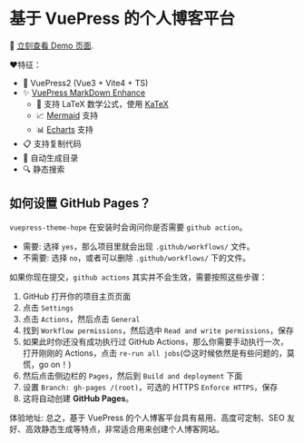 # 基于 VuePress 的个人博客平台

🚀 [立刻查看 Demo 页面](https://summer.alexsun.top/).  
  
❤️特征：

- 🎉 VuePress2 (Vue3 + Vite4 + TS)
- ✨ [VuePress MarkDown Enhance](https://vuepress-theme-hope.github.io/v2/md-enhance/)
  - 📖 支持 LaTeX 数学公式，使用 [KaTeX](https://katex.org/)
  - 📈 [Mermaid](https://mermaid-js.github.io/mermaid/#/) 支持
  - 📊 [Echarts](https://echarts.apache.org/) 支持
- 📋 支持复制代码
- 📜 自动生成目录
- 🔍 静态搜索

## 如何设置 GitHub Pages？

`vuepress-theme-hope` 在安装时会询问你是否需要 `github action`。

- 需要: 选择 `yes`，那么项目里就会出现 `.github/workflows/` 文件。
- 不需要: 选择 `no`，或者可以删除 `.github/workflows/` 下的文件。

如果你现在提交，`github actions` 其实并不会生效，需要按照这些步骤：

1. GitHub 打开你的项目主页页面
2. 点击 `Settings`
3. 点击 `Actions`，然后点击 `General`
4. 找到 `Workflow permissions`，然后选中 `Read and write permissions`，保存
5. 如果此时你还没有成功执行过 GitHub Actions，那么你需要手动执行一次，打开刚刚的 Actions，点击 `re-run all jobs`(😊这时候依然是有些问题的，莫慌，go on！)
6. 然后点击侧边栏的 `Pages`，然后到 `Build and deployment` 下面
7. 设置 `Branch: gh-pages /(root)`，可选的 HTTPS `Enforce HTTPS`，保存
8. 这将自动创建 **GitHub Pages**。  

体验地址:
总之，基于 VuePress 的个人博客平台具有易用、高度可定制、SEO 友好、高效静态生成等特点，非常适合用来创建个人博客网站。
